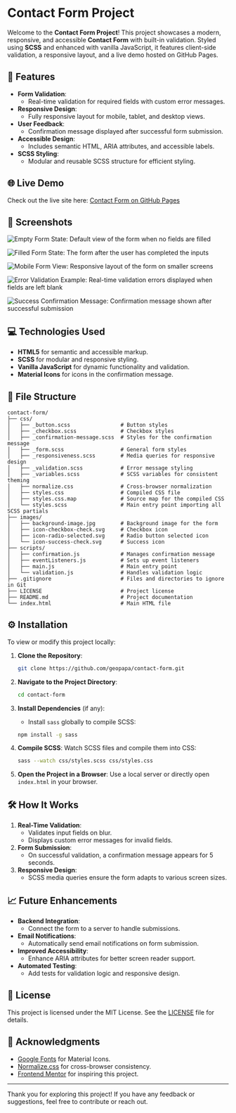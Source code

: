 # Contact Form Project

Welcome to the **Contact Form Project**! This project showcases a modern, responsive, and accessible **Contact Form** with built-in validation. Styled using **SCSS** and enhanced with vanilla JavaScript, it features client-side validation, a responsive layout, and a live demo hosted on GitHub Pages.

## 🚀 Features

-   **Form Validation**:
    -   Real-time validation for required fields with custom error messages.
-   **Responsive Design**:
    -   Fully responsive layout for mobile, tablet, and desktop views.
-   **User Feedback**:
    -   Confirmation message displayed after successful form submission.
-   **Accessible Design**:
    -   Includes semantic HTML, ARIA attributes, and accessible labels.
-   **SCSS Styling**:
    -   Modular and reusable SCSS structure for efficient styling.

## 🌐 Live Demo

Check out the live site here: [Contact Form on GitHub Pages](https://https://georgepapalazaridis.github.io/contact-form/)

## 🎨 Screenshots

![Empty Form State: Default view of the form when no fields are filled](https://github.com/user-attachments/assets/e21dab2a-6500-420e-808a-d9a4db770ac6)

![Filled Form State: The form after the user has completed the inputs](https://github.com/user-attachments/assets/4d2b2bef-1b22-4c1d-9c18-d74c27862374)

![Mobile Form View: Responsive layout of the form on smaller screens](https://github.com/user-attachments/assets/a1225da0-2982-4a64-aae6-7e95a238ba2c)

![Error Validation Example: Real-time validation errors displayed when fields are left blank](https://github.com/user-attachments/assets/b6a4d56b-836d-4a0a-a02f-b3da502a9afa)

![Success Confirmation Message: Confirmation message shown after successful submission](https://github.com/user-attachments/assets/a6417701-ab3e-4e5a-87bd-215e891edfc7)

## 💻 Technologies Used

-   **HTML5** for semantic and accessible markup.
-   **SCSS** for modular and responsive styling.
-   **Vanilla JavaScript** for dynamic functionality and validation.
-   **Material Icons** for icons in the confirmation message.

## 📂 File Structure

```plaintext
contact-form/
├── css/
│   ├── _button.scss                # Button styles
│   ├── _checkbox.scss              # Checkbox styles
│   ├── _confirmation-message.scss  # Styles for the confirmation message
│   ├── _form.scss                  # General form styles
│   ├── _responsiveness.scss        # Media queries for responsive design
│   ├── _validation.scss            # Error message styling
│   ├── _variables.scss             # SCSS variables for consistent theming
│   ├── normalize.css               # Cross-browser normalization
│   ├── styles.css                  # Compiled CSS file
│   ├── styles.css.map              # Source map for the compiled CSS
│   └── styles.scss                 # Main entry point importing all SCSS partials
├── images/
│   ├── background-image.jpg        # Background image for the form
│   ├── icon-checkbox-check.svg     # Checkbox icon
│   ├── icon-radio-selected.svg     # Radio button selected icon
│   └── icon-success-check.svg      # Success icon
├── scripts/
│   ├── confirmation.js             # Manages confirmation message
│   ├── eventListeners.js           # Sets up event listeners
│   ├── main.js                     # Main entry point
│   └── validation.js               # Handles validation logic
├── .gitignore                      # Files and directories to ignore in Git
├── LICENSE                         # Project license
├── README.md                       # Project documentation
└── index.html                      # Main HTML file
```

## ⚙️ Installation

To view or modify this project locally:

1. **Clone the Repository**:

    ```bash
    git clone https://github.com/geopapa/contact-form.git
    ```

2. **Navigate to the Project Directory**:

    ```bash
    cd contact-form
    ```

3. **Install Dependencies** (if any):

    - Install `sass` globally to compile SCSS:

    ```bash
    npm install -g sass
    ```

4. **Compile SCSS**:
   Watch SCSS files and compile them into CSS:

    ```bash
    sass --watch css/styles.scss css/styles.css
    ```

5. **Open the Project in a Browser**:
   Use a local server or directly open `index.html` in your browser.

## 🛠️ How It Works

1. **Real-Time Validation**:
    - Validates input fields on blur.
    - Displays custom error messages for invalid fields.
2. **Form Submission**:
    - On successful validation, a confirmation message appears for 5 seconds.
3. **Responsive Design**:
    - SCSS media queries ensure the form adapts to various screen sizes.

## 📈 Future Enhancements

-   **Backend Integration**:
    -   Connect the form to a server to handle submissions.
-   **Email Notifications**:
    -   Automatically send email notifications on form submission.
-   **Improved Accessibility**:
    -   Enhance ARIA attributes for better screen reader support.
-   **Automated Testing**:
    -   Add tests for validation logic and responsive design.

## 📝 License

This project is licensed under the MIT License. See the [LICENSE](LICENSE) file for details.

## 🤝 Acknowledgments

-   [Google Fonts](https://fonts.google.com/) for Material Icons.
-   [Normalize.css](https://necolas.github.io/normalize.css/) for cross-browser consistency.
-   [Frontend Mentor](https://www.frontendmentor.io/) for inspiring this project.

---

Thank you for exploring this project! If you have any feedback or suggestions, feel free to contribute or reach out.
